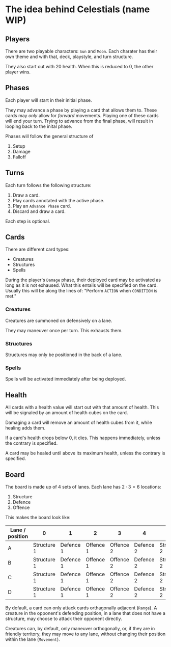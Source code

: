 # The idea behind Celestials (name WIP)

## Players

There are two playable characters: `Sun` and `Moon`.
Each charater has their own theme and with that, deck, playstyle, and turn structure.

They also start out with $20$ health.
When this is reduced to $0$, the other player wins.

## Phases

Each player will start in their initial phase.

They may advance a phase by playing a card that allows them to.
These cards may _only_ allow for _forward_ movements.
Playing one of these cards will end your turn.
Trying to advance from the final phase, will result in looping back to the inital phase.

Phases will follow the general structure of

1. Setup
2. Damage
3. Falloff

## Turns

Each turn follows the following structure:

1. Draw a card.
2. Play cards annotated with the active phase.
3. Play an `Advance Phase` card.
4. Discard and draw a card.

Each step is optional.

## Cards

There are different card types:

- Creatures
- Structures
- Spells

During the player's `Damage` phase, their deployed card may be activated
as long as it is not exhaused.
What this entails will be specified on the card.
Usually this will be along the lines of: "Perform `ACTION` when `CONDITION` is met."

### Creatures

Creatures are summoned on defensively on a lane.

They may maneuver once per turn.
This exhausts them.

### Structures

Structures may only be positioned in the back of a lane.

### Spells

Spells will be activated immediately after being deployed.

## Health

All cards with a health value will start out with that amount of health.
This will be signaled by an amount of health cubes on the card.

Damaging a card will remove an amount of health cubes from it,
while healing adds them.

If a card's health drops below 0, it dies. This happens immediately, unless the contrary is specified.

A card may be healed until above its maximum health,
unless the contrary is specified.

## Board

The board is made up of $4$ sets of lanes.
Each lane has $2 \cdot 3 = 6$ locations:

1. Structure
2. Defence
3. Offence

This makes the board look like:

| Lane / position | 0           | 1         | 2         | 3         | 4         | 5           |
| --------------- | ----------- | --------- | --------- | --------- | --------- | ----------- |
| A               | Structure 1 | Defence 1 | Offence 1 | Offence 2 | Defence 2 | Structure 2 |
| B               | Structure 1 | Defence 1 | Offence 1 | Offence 2 | Defence 2 | Structure 2 |
| C               | Structure 1 | Defence 1 | Offence 1 | Offence 2 | Defence 2 | Structure 2 |
| D               | Structure 1 | Defence 1 | Offence 1 | Offence 2 | Defence 2 | Structure 2 |

By default, a card can only attack cards orthagonally adjacent (`Range`).
A creature in the opponent's defending position,
in a lane that does not have a structure,
may choose to attack their opponent directly.

Creatures can, by default, only maneuver orthogonally,
or, if they are in friendly territory,
they may move to any lane, without changing their position within the lane (`Movement`).
